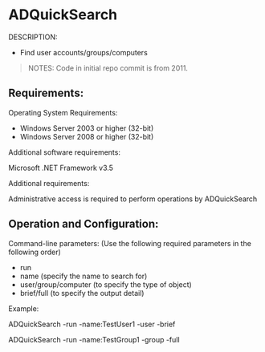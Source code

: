 
# ADQuickSearch

DESCRIPTION: 
- Find user accounts/groups/computers

> NOTES: Code in initial repo commit is from 2011. 

## Requirements:

Operating System Requirements:
- Windows Server 2003 or higher (32-bit)
- Windows Server 2008 or higher (32-bit)

Additional software requirements:

Microsoft .NET Framework v3.5

Additional requirements:

Administrative access is required to perform operations by ADQuickSearch


## Operation and Configuration:

Command-line parameters: (Use the following required parameters in the following order)
- run 
- name (specify the name to search for)
- user/group/computer (to specify the type of object)
- brief/full (to specify the output detail)

Example:

ADQuickSearch -run -name:TestUser1 -user -brief

ADQuickSearch -run -name:TestGroup1 -group -full

